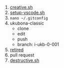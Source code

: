 1. [creative.sh](https://raw.githubusercontent.com/abikesa/creative-destruction/refs/heads/main/creative.sh)
2. [setup-vscode.sh](https://raw.githubusercontent.com/abikesa/creative-destruction/refs/heads/main/setup-vscode.sh)
3. `nano ~/.gitconfig`
4. ukubona-classic
   - clone
   - edit
   - push
   - branch: i-ukb-0-001
5. [retired](https://ukubona-llc.github.io/vscode/)
6. pull request
7. [destructive.sh](https://raw.githubusercontent.com/abikesa/creative-destruction/refs/heads/main/destructive.sh)
